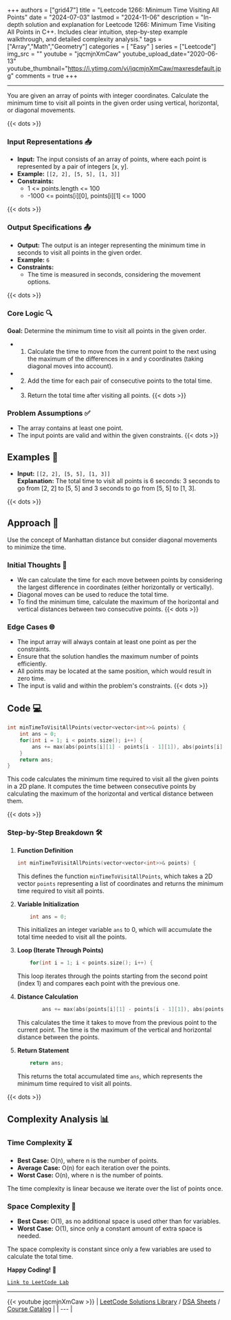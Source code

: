 
+++
authors = ["grid47"]
title = "Leetcode 1266: Minimum Time Visiting All Points"
date = "2024-07-03"
lastmod = "2024-11-06"
description = "In-depth solution and explanation for Leetcode 1266: Minimum Time Visiting All Points in C++. Includes clear intuition, step-by-step example walkthrough, and detailed complexity analysis."
tags = ["Array","Math","Geometry"]
categories = [
    "Easy"
]
series = ["Leetcode"]
img_src = ""
youtube = "jqcmjnXmCaw"
youtube_upload_date="2020-06-13"
youtube_thumbnail="https://i.ytimg.com/vi/jqcmjnXmCaw/maxresdefault.jpg"
comments = true
+++



---
You are given an array of points with integer coordinates. Calculate the minimum time to visit all points in the given order using vertical, horizontal, or diagonal movements.
<!--more-->
{{< dots >}}
### Input Representations 📥
- **Input:** The input consists of an array of points, where each point is represented by a pair of integers [x, y].
- **Example:** `[[2, 2], [5, 5], [1, 3]]`
- **Constraints:**
	- 1 <= points.length <= 100
	- -1000 <= points[i][0], points[i][1] <= 1000

{{< dots >}}
### Output Specifications 📤
- **Output:** The output is an integer representing the minimum time in seconds to visit all points in the given order.
- **Example:** `6`
- **Constraints:**
	- The time is measured in seconds, considering the movement options.

{{< dots >}}
### Core Logic 🔍
**Goal:** Determine the minimum time to visit all points in the given order.

- 1. Calculate the time to move from the current point to the next using the maximum of the differences in x and y coordinates (taking diagonal moves into account).
- 2. Add the time for each pair of consecutive points to the total time.
- 3. Return the total time after visiting all points.
{{< dots >}}
### Problem Assumptions ✅
- The array contains at least one point.
- The input points are valid and within the given constraints.
{{< dots >}}
## Examples 🧩
- **Input:** `[[2, 2], [5, 5], [1, 3]]`  \
  **Explanation:** The total time to visit all points is 6 seconds: 3 seconds to go from [2, 2] to [5, 5] and 3 seconds to go from [5, 5] to [1, 3].

{{< dots >}}
## Approach 🚀
Use the concept of Manhattan distance but consider diagonal movements to minimize the time.

### Initial Thoughts 💭
- We can calculate the time for each move between points by considering the largest difference in coordinates (either horizontally or vertically).
- Diagonal moves can be used to reduce the total time.
- To find the minimum time, calculate the maximum of the horizontal and vertical distances between two consecutive points.
{{< dots >}}
### Edge Cases 🌐
- The input array will always contain at least one point as per the constraints.
- Ensure that the solution handles the maximum number of points efficiently.
- All points may be located at the same position, which would result in zero time.
- The input is valid and within the problem's constraints.
{{< dots >}}
## Code 💻
```cpp
int minTimeToVisitAllPoints(vector<vector<int>>& points) {
    int ans = 0;
    for(int i = 1; i < points.size(); i++) {
        ans += max(abs(points[i][1] - points[i - 1][1]), abs(points[i][0] - points[i - 1][0]));
    }
    return ans;
}
```

This code calculates the minimum time required to visit all the given points in a 2D plane. It computes the time between consecutive points by calculating the maximum of the horizontal and vertical distance between them.

{{< dots >}}
### Step-by-Step Breakdown 🛠️
1. **Function Definition**
	```cpp
	int minTimeToVisitAllPoints(vector<vector<int>>& points) {
	```
	This defines the function `minTimeToVisitAllPoints`, which takes a 2D vector `points` representing a list of coordinates and returns the minimum time required to visit all points.

2. **Variable Initialization**
	```cpp
	    int ans = 0;
	```
	This initializes an integer variable `ans` to 0, which will accumulate the total time needed to visit all the points.

3. **Loop (Iterate Through Points)**
	```cpp
	    for(int i = 1; i < points.size(); i++) {
	```
	This loop iterates through the points starting from the second point (index 1) and compares each point with the previous one.

4. **Distance Calculation**
	```cpp
	        ans += max(abs(points[i][1] - points[i - 1][1]), abs(points[i][0] - points[i - 1][0]));
	```
	This calculates the time it takes to move from the previous point to the current point. The time is the maximum of the vertical and horizontal distance between the points.

5. **Return Statement**
	```cpp
	    return ans;
	```
	This returns the total accumulated time `ans`, which represents the minimum time required to visit all points.

{{< dots >}}
## Complexity Analysis 📊
### Time Complexity ⏳
- **Best Case:** O(n), where n is the number of points.
- **Average Case:** O(n) for each iteration over the points.
- **Worst Case:** O(n), where n is the number of points.

The time complexity is linear because we iterate over the list of points once.

### Space Complexity 💾
- **Best Case:** O(1), as no additional space is used other than for variables.
- **Worst Case:** O(1), since only a constant amount of extra space is needed.

The space complexity is constant since only a few variables are used to calculate the total time.

**Happy Coding! 🎉**


[`Link to LeetCode Lab`](https://leetcode.com/problems/minimum-time-visiting-all-points/description/)

---
{{< youtube jqcmjnXmCaw >}}
| [LeetCode Solutions Library](https://grid47.xyz/leetcode/) / [DSA Sheets](https://grid47.xyz/sheets/) / [Course Catalog](https://grid47.xyz/courses/) |
| --- |
